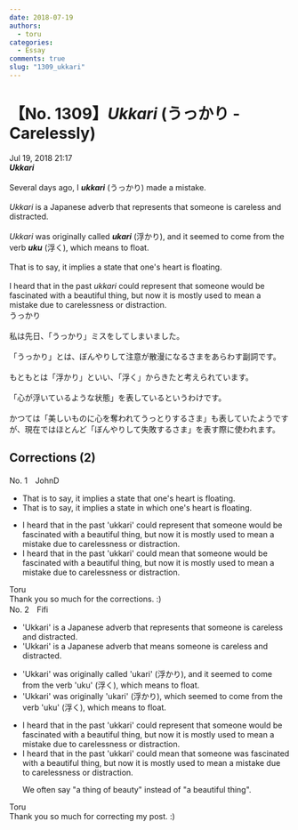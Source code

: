```yaml
---
date: 2018-07-19
authors:
  - toru
categories:
  - Essay
comments: true
slug: "1309_ukkari"
---
```


# 【No. 1309】<strong><em>Ukkari</strong></em> (うっかり - Carelessly)
<div class="date">Jul 19, 2018 21:17</div>
<div id="post"><div id="body_show_ori">
<strong><em>Ukkari</strong></em><br/><br/>Several days ago, I <strong><em>ukkari</em></strong> (うっかり) made a mistake.<br/><br/><em>Ukkari</em> is a Japanese adverb that represents that someone is careless and distracted. <br/><br/><em>Ukkari</em> was originally called <strong><em>ukari</em></strong> (浮かり), and it seemed to come from the verb <strong><em>uku</em></strong> (浮く), which means to float.<br/><br/>That is to say, it implies a state that one's heart is floating.<br/><br/>I heard that in the past <em>ukkari</em> could represent that someone would be fascinated with a beautiful thing, but now it is mostly used to mean a mistake due to carelessness or distraction.
</div></div>

<!-- more -->

<div id="post_ja"><div id="body_show_mo">
うっかり<br/><br/>私は先日、「うっかり」ミスをしてしまいました。<br/><br/>「うっかり」とは、ぼんやりして注意が散漫になるさまをあらわす副詞です。<br/><br/>もともとは「浮かり」といい、「浮く」からきたと考えられています。<br/><br/>「心が浮いているような状態」を表しているというわけです。<br/><br/>かつては「美しいものに心を奪われてうっとりするさま」も表していたようですが、現在ではほとんど「ぼんやりして失敗するさま」を表す際に使われます。
</div></div>

## Corrections (2)
<div id="block"><div class="first_name"> No. 1　<span class="just_name">JohnD</span></div><div id="block2">
<ul class="correction_field">
<li class="incorrect">That is to say, it implies a state that one's heart is floating.</li>
<li class="corrected correct">
That is to say, it implies a state <span class="f_blue">in which</span> one's heart is floating.
</li>
</ul>
<ul class="correction_field">
<li class="incorrect">I heard that in the past 'ukkari' could represent that someone would be fascinated with a beautiful thing, but now it is mostly used to mean a mistake due to carelessness or distraction.</li>
<li class="corrected correct">
I heard that in the past 'ukkari' could <span class="f_blue">mean</span> that someone would be fascinated with a beautiful thing, but now it is mostly used to mean a mistake due to carelessness or distraction.
</li>
</ul>
</div><div class="name"><span class="just_name">Toru</span><br>
Thank you so much for the corrections. :)
</div>
</div>
<div id="block"><div class="first_name"> No. 2　<span class="just_name">Fifi</span></div><div id="block2">
<ul class="correction_field">
<li class="incorrect">'Ukkari' is a Japanese adverb that represents that someone is careless and distracted.</li>
<li class="corrected correct">
'Ukkari' is a Japanese adverb that means someone is careless and distracted.
</li>
</ul>
<ul class="correction_field">
<li class="incorrect">'Ukkari' was originally called 'ukari' (浮かり), and it seemed to come from the verb 'uku' (浮く), which means to float.</li>
<li class="corrected correct">
'Ukkari' was originally 'ukari' (浮かり), which seemed to come from the verb 'uku' (浮く), which means to float.
</li>
</ul>
<ul class="correction_field">
<li class="incorrect">I heard that in the past 'ukkari' could represent that someone would be fascinated with a beautiful thing, but now it is mostly used to mean a mistake due to carelessness or distraction.</li>
<li class="corrected correct">
I heard that in the past 'ukkari' could mean that someone was fascinated with a beautiful thing, but now it is mostly used to mean a mistake due to carelessness or distraction.
<p class="correction_comment">We often say "a thing of beauty" instead of "a beautiful thing".</p>
</li>
</ul>
</div><div class="name"><span class="just_name">Toru</span><br>
Thank you so much for correcting my post. :)
</div>
</div>
